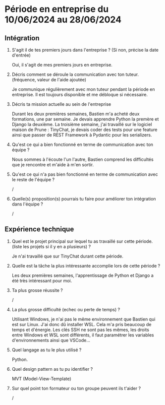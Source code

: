 # Période en entreprise du 10/06/2024 au 28/06/2024

## Intégration

1. S'agit il de tes premiers jours dans l'entreprise ? (Si non, précise la date d'entrée)

   Oui, il s'agit de mes premiers jours en entreprise.

3. Décris comment se déroule la communication avec ton tuteur. (fréquence, valeur de l'aide ajoutée)

   Je communique régulièrement avec mon tuteur pendant la période en entreprise. Il est toujours disponible et me débloque si nécessaire.

5. Décris ta mission actuelle au sein de l'entreprise

   Durant les deux premières semaines, Bastien m'a acheté deux formations, une par semaine. Je devais apprendre Python la premère et Django la deuxième.
   La troisième semaine, j'ai travaillé sur le logiciel maison de Prune : TinyChat, je devais coder des tests pour une feature ainsi que passer de REST Framework à Pydantic pour les serializers.

7. Qu'est ce qui a bien fonctionné en terme de communication avec ton équipe ?

   Nous sommes à l'écoute l'un l'autre, Bastien comprend les difficultés que je rencontre et m'aide à m'en sortir.

9. Qu'est ce qui n'a pas bien fonctionné en terme de communication avec le reste de l'équipe ?

    /

11. Quelle(s) proposition(s) pourrais tu faire pour améliorer ton intégration dans l'équipe ?

    /

## Expérience technique

1. Quel est le projet principal sur lequel tu as travaillé sur cette période. (liste les projets si il y en a plusieurs) ?

   Je n'ai travaillé que sur TinyChat durant cette période.

3. Quelle est la tâche la plus intéressante accomplie lors de cette période ?

   Les deux premières semaines, l'apprentissage de Python et Django a été très intéressant pour moi.

5. Ta plus grosse réussite ?

   /

7. La plus grosse difficulté (echec ou perte de temps) ?

   Utilisant Windows, je n'ai pas le même environnement que Bastien qui est sur Linux. J'ai donc dû installer WSL.
   Cela m'a pris beaucoup de temps et d'énergie. Les clés SSH ne sont pas les mêmes, les droits entre Windows et WSL sont différents, il faut paramétrer les variables d'environnements ainsi que VSCode...

9. Quel langage as tu le plus utilisé ?

    Python.

11. Quel design pattern as tu pu identifier ?

    MVT (Model-View-Template)

13. Sur quel point ton formateur ou ton groupe peuvent ils t'aider ?

    /
